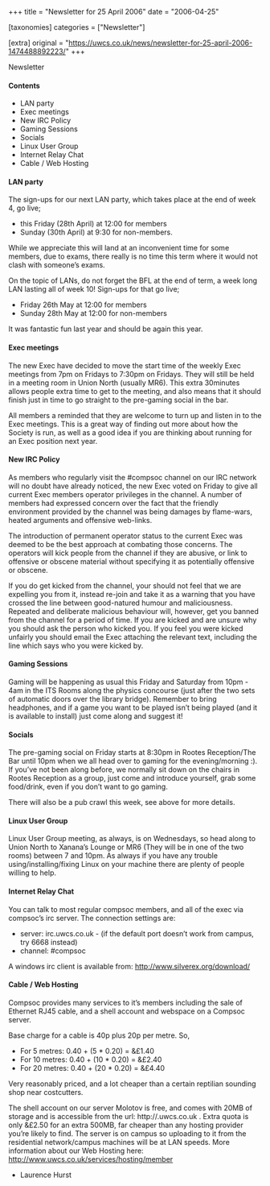 +++
title = "Newsletter for 25 April 2006"
date = "2006-04-25"

[taxonomies]
categories = ["Newsletter"]

[extra]
original = "https://uwcs.co.uk/news/newsletter-for-25-april-2006-1474488892223/"
+++

Newsletter

#### Contents

  - LAN party
  - Exec meetings
  - New IRC Policy
  - Gaming Sessions
  - Socials
  - Linux User Group
  - Internet Relay Chat
  - Cable / Web Hosting

#### LAN party

The sign-ups for our next LAN party, which takes place at the end of week 4, go live;

  - this Friday (28th April) at 12:00 for members
  - Sunday (30th April) at 9:30 for non-members.

While we appreciate this will land at an inconvenient time for some members, due to exams, there really is no time this term where it would not clash with someone’s exams.

On the topic of LANs, do not forget the BFL at the end of term, a week long LAN lasting all of week 10\! Sign-ups for that go live;

  - Friday 26th May at 12:00 for members
  - Sunday 28th May at 12:00 for non-members

It was fantastic fun last year and should be again this year.

#### Exec meetings

The new Exec have decided to move the start time of the weekly Exec meetings from 7pm on Fridays to 7:30pm on Fridays. They will still be held in a meeting room in Union North (usually MR6). This extra 30minutes allows people extra time to get to the meeting, and also means that it should finish just in time to go straight to the pre-gaming social in the bar.

All members a reminded that they are welcome to turn up and listen in to the Exec meetings. This is a great way of finding out more about how the Society is run, as well as a good idea if you are thinking about running for an Exec position next year.

#### New IRC Policy

As members who regularly visit the \#compsoc channel on our IRC network will no doubt have already noticed, the new Exec voted on Friday to give all current Exec members operator privileges in the channel. A number of members had expressed concern over the fact that the friendly environment provided by the channel was being damages by flame-wars, heated arguments and offensive web-links.

The introduction of permanent operator status to the current Exec was deemed to be the best approach at combating those concerns. The operators will kick people from the channel if they are abusive, or link to offensive or obscene material without specifying it as potentially offensive or obscene.

If you do get kicked from the channel, your should not feel that we are expelling you from it, instead re-join and take it as a warning that you have crossed the line between good-natured humour and maliciousness. Repeated and deliberate malicious behaviour will, however, get you banned from the channel for a period of time. If you are kicked and are unsure why you should ask the person who kicked you. If you feel you were kicked unfairly you should email the Exec attaching the relevant text, including the line which says who you were kicked by.

#### Gaming Sessions

Gaming will be happening as usual this Friday and Saturday from 10pm - 4am in the ITS Rooms along the physics concourse (just after the two sets of automatic doors over the library bridge). Remember to bring headphones, and if a game you want to be played isn’t being played (and it is available to install) just come along and suggest it\!

#### Socials

The pre-gaming social on Friday starts at 8:30pm in Rootes Reception/The Bar until 10pm when we all head over to gaming for the evening/morning :). If you’ve not been along before, we normally sit down on the chairs in Rootes Reception as a group, just come and introduce yourself, grab some food/drink, even if you don’t want to go gaming.

There will also be a pub crawl this week, see above for more details.

#### Linux User Group

Linux User Group meeting, as always, is on Wednesdays, so head along to Union North to Xanana’s Lounge or MR6 (They will be in one of the two rooms) between 7 and 10pm. As always if you have any trouble using/installing/fixing Linux on your machine there are plenty of people willing to help.

#### Internet Relay Chat

You can talk to most regular compsoc members, and all of the exec via compsoc’s irc server. The connection settings are:

  - server: irc.uwcs.co.uk - (if the default port doesn’t work from campus, try 6668 instead)
  - channel: \#compsoc

A windows irc client is available from: http://www.silverex.org/download/

#### Cable / Web Hosting

Compsoc provides many services to it’s members including the sale of Ethernet RJ45 cable, and a shell account and webspace on a Compsoc server.

Base charge for a cable is 40p plus 20p per metre. So,

  - For 5 metres: 0.40 + (5 \* 0.20) = &£1.40
  - For 10 metres: 0.40 + (10 \* 0.20) = &£2.40
  - For 20 metres: 0.40 + (20 \* 0.20) = &£4.40

Very reasonably priced, and a lot cheaper than a certain reptilian sounding shop near costcutters.

The shell account on our server Molotov is free, and comes with 20MB of storage and is accessible from the url: http://.uwcs.co.uk . Extra quota is only &£2.50 for an extra 500MB, far cheaper than any hosting provider you’re likely to find. The server is on campus so uploading to it from the residential network/campus machines will be at LAN speeds. More information about our Web Hosting here: http://www.uwcs.co.uk/services/hosting/member

  - Laurence Hurst
